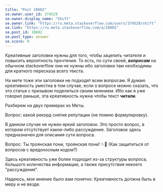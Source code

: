 ```yaml
---
title: "Post 10602"
se.owner.user_id: 374529
se.owner.display_name: "Shift"
se.owner.link: "https://ru.meta.stackoverflow.com/users/374529/shift"
se.link: "https://ru.meta.stackoverflow.com/a/10602"
se.post_id: 10602
se.post_type: answer
se.score: 0
---
```

<p>Креативные заголовки нужны для того, чтобы зацепить читателя и повысить вероятность прочтения. То есть, по сути своей, <em><strong>вопросам</strong></em> на обычном stackoverflow они не нужны ибо заголовки там необходимы для краткого пересказа всего текста.</p>
<p>На мете тоже эти заголовки не подходят всем вопросам. Я думаю креативность уместна в том случае, если о вопросе можно сказать, что это статья с призывом поделиться своим мнением. Ибо как я уже говорил раньше, эта креативность нужна чтобы текст <strong>читали</strong>.</p>
<p>Разберем на двух примерах из Меты.</p>
<p>Вопрос: какой рекорд снятия репутации (не помню формулировку).</p>
<p>В данном случае не нужен яркий заголовок. Это просто вопрос, в котором отсутствует какое-либо рассуждение. Заголовок здесь предназначен для описания сути вопроса.</p>
<p>Вопрос: Ты троянская пони, троянская пони! ✨🌙 (Как защититься от вопросов с вредоносным кодом?)</p>
<p>Здесь креативность уже более подходит из-за структуры вопроса, большого количества информации, а также присутствия некоего &quot;рассуждения&quot;.</p>
<p>Надеюсь, мое мнение было вам понятно: Креативность должна быть в меру и не везде.</p>
